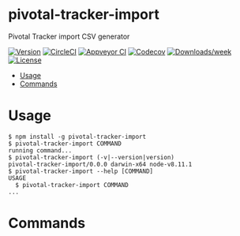 pivotal-tracker-import
=========

Pivotal Tracker import CSV generator

[![Version](https://img.shields.io/npm/v/pt-import.svg)](https://npmjs.org/package/pt-import)
[![CircleCI](https://circleci.com/gh/lookitsatravis/pt-import/tree/master.svg?style=shield)](https://circleci.com/gh/lookitsatravis/pt-import/tree/master)
[![Appveyor CI](https://ci.appveyor.com/api/projects/status/github/lookitsatravis/pt-import?branch=master&svg=true)](https://ci.appveyor.com/project/lookitsatravis/pt-import/branch/master)
[![Codecov](https://codecov.io/gh/lookitsatravis/pt-import/branch/master/graph/badge.svg)](https://codecov.io/gh/lookitsatravis/pt-import)
[![Downloads/week](https://img.shields.io/npm/dw/pt-import.svg)](https://npmjs.org/package/pt-import)
[![License](https://img.shields.io/npm/l/pt-import.svg)](https://github.com/lookitsatravis/pt-import/blob/master/package.json)

<!-- toc -->
* [Usage](#usage)
* [Commands](#commands)
<!-- tocstop -->
# Usage
<!-- usage -->
```sh-session
$ npm install -g pivotal-tracker-import
$ pivotal-tracker-import COMMAND
running command...
$ pivotal-tracker-import (-v|--version|version)
pivotal-tracker-import/0.0.0 darwin-x64 node-v8.11.1
$ pivotal-tracker-import --help [COMMAND]
USAGE
  $ pivotal-tracker-import COMMAND
...
```
<!-- usagestop -->
# Commands
<!-- commands -->

<!-- commandsstop -->
